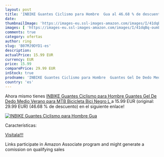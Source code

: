 ```yaml
---
layout: post
title: 'INBIKE Guantes Ciclismo para Hombre  Gua al 46.68 % de descuento'
date: 
thumbnailImage: 'https://images-eu.ssl-images-amazon.com/images/I/41dqBq-oumL._SL200_.jpg'
images: [ 'https://images-eu.ssl-images-amazon.com/images/I/41dqBq-oumL._SL200_.jpg' ]
comments: true
category: ofertas
author: ring
slug: 'B07MJ9DYD1-es'
description:
actualPrice: 15.99 EUR
currency: EUR
price: 15.99
comparePrice: 29.99 EUR
inStock: true
prodname: 'INBIKE Guantes Ciclismo para Hombre  Guantes Gel De Dedo Medio Verano para MTB Bicicleta Bici Negro L '
country: 'es'
---
```


Ahora mismo tienes [INBIKE Guantes Ciclismo para Hombre  Guantes Gel De Dedo Medio Verano para MTB Bicicleta Bici Negro L ](https://www.amazon.es/dp/B07MJ9DYD1/?tag=tolees-21) a 15.99 EUR (original: 29.99 EUR) (46.68 %  de descuento) en el siguiente enlace!

[![INBIKE Guantes Ciclismo para Hombre  Gua](https://images-eu.ssl-images-amazon.com/images/I/41dqBq-oumL._SL200_.jpg)](https://www.amazon.es/dp/B07MJ9DYD1/?tag=tolees-21)

Características:


[Visítala!!!](https://www.amazon.es/dp/B07MJ9DYD1/?tag=tolees-21)

Links participate in Amazon Associate program and might generate a comission on qualifying sales
